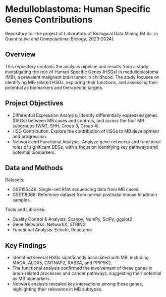 # Medulloblastoma: Human Specific Genes Contributions
Repository for the project of Laboratory of Biological Data Mining (M.Sc. in Quantitative and Computational Biology, 2023-2024).

## Overview
This repository contains the analysis pipeline and results from a study investigating the role of Human Specific Genes (HSGs) in medulloblastoma (MB), a prevalent malignant brain tumor in childhood. The study focuses on identifying MB-related HSGs, exploring their functions, and assessing their potential as biomarkers and therapeutic targets.

## Project Objectives
- Differential Expression Analysis: Identify differentially expressed genes (DEGs) between MB cases and controls, and across the four MB subgroups (WNT, SHH, Group 3, Group 4).
- HSG Contribution: Explore the contribution of HSGs to MB development and progression.
- Network and Functional Analysis: Analyze gene networks and functional roles of significant DEGs, with a focus on identifying key pathways and potential biomarkers.
  
## Data and Methods
Datasets:
- GSE155446: Single-cell RNA sequencing data from MB cases.
- GSE118068: Reference dataset from normal postnatal mouse hindbrain samples.
  
Tools and Libraries:
- Quality Control & Analysis: Scanpy, NumPy, SciPy, ggplot2
- Gene Networks: NetworkX, STRING
- Functional Analysis: Enrichr, Reactome
  
## Key Findings
- Identified several HSGs significantly associated with MB, including MAOA, ALOX5, CNTNAP2, RAB3A, and PPIP5K2.
- The functional analysis confirmed the involvement of these genes in brain-related processes and cancer pathways, suggesting their potential as MB biomarkers.
- Network analysis revealed key interactions among these genes, highlighting their relevance in MB subtypes.
